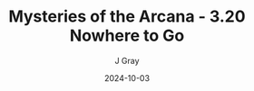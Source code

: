 ---
title: 'Mysteries of the Arcana - 3.20 Nowhere to Go'
alt: 'Mysteries of the Arcana'
date: '2024-10-03'
author: 'J Gray'
artist: 'Keira'
---
